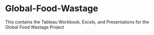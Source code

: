 # Global-Food-Wastage
This contains the Tableau Workbook, Excels, and Presentations for the Global Food Wastage Project
